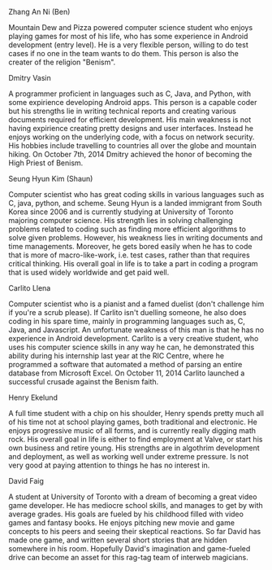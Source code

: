 Zhang An Ni (Ben)

Mountain Dew and Pizza powered computer science student who enjoys playing games for most of his life,
who has some experience in Android development (entry level).
He is a very flexible person, willing to do test cases if no one in the team wants to do them.
This person is also the creater of the religion "Benism".

Dmitry Vasin

A programmer proficient in languages such as C, Java, and Python, with some expirience developing Android apps. 
This person is a capable coder but his strengths lie in writing technical reports and creating various documents required for efficient development.  His main weakness is not having expirience creating pretty designs and user interfaces. Instead he enjoys working on the underlying code, with a focus on network security. His hobbies include travelling to countries all over the globe and mountain hiking. On October 7th, 2014 Dmitry achieved the honor of becoming the High Priest of Benism.


Seung Hyun Kim (Shaun)

Computer scientist who has great coding skills in various languages such as C, java, python, and scheme. Seung Hyun is a landed immigrant from South Korea since 2006 and is currently studying at University of Toronto majoring computer science. His strength lies in solving challenging problems related to coding such as finding more efficient algorithms to solve given problems. However, his weakness lies in writing documents and time managements. Moreover, he gets bored easily when he has to code that is more of macro-like-work, i.e. test cases, rather than that requires critical thinking. His overall goal in life is to take a part in coding a program that is used widely worldwide and get paid well.

Carlito Llena

Computer scientist who is a pianist and a famed duelist (don't challenge him if you're a scrub please).  If Carlito isn't duelling someone, he also does coding in his spare time, mainly in programming languages such as, C, Java, and Javascript. An unfortunate weakness of this man is that he has no experience in Android development. Carlito is a very creative student, who uses his computer science skills in any way he can, he demonstrated this ability during his internship last year at the RIC Centre, where he programmed a software that automated a method of parsing an entire database from Microsoft Excel.  On October 11, 2014 Carlito launched a successful crusade against the Benism faith.

Henry Ekelund

A full time student with a chip on his shoulder, Henry spends pretty much all of his time not at school playing games, both traditional and electronic. He enjoys progressive music of all forms, and is currently really digging math rock. His overall goal in life is either to find employment at Valve, or start his own business and retire young. His strengths are in algothrim development and deployment, as well as working well under extreme pressure. Is not very good at paying attention to things he has no interest in.


David Faig

A student at University of Toronto with a dream of becoming a great video game developer. He has mediocre school skills, and manages to get by with average grades. His goals are fueled by his childhood filled with video games and fantasy books. He enjoys pitching new movie and game concepts to his peers and seeing their skeptical reactions.  So far David has made one game, and written several short stories that are hidden somewhere in his room. Hopefully David's imagination and game-fueled drive can become an asset for this rag-tag team of interweb magicians.
